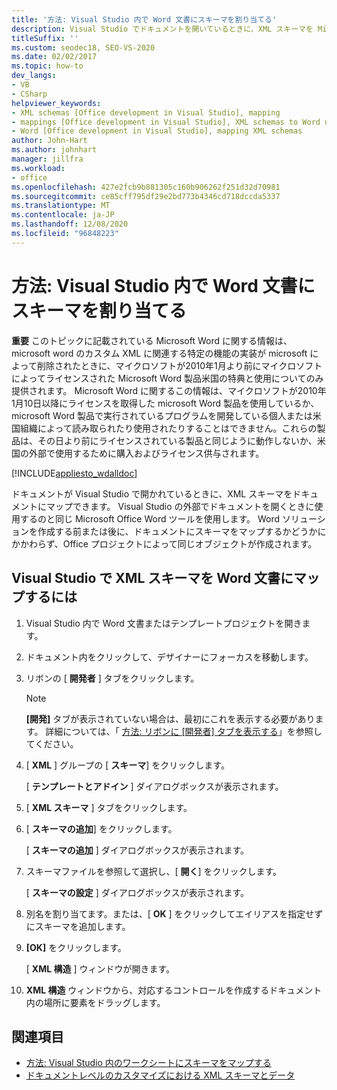 ```yaml
---
title: '方法: Visual Studio 内で Word 文書にスキーマを割り当てる'
description: Visual Studio でドキュメントを開いているときに、XML スキーマを Microsoft Office Word 文書にマップする方法について説明します。
titleSuffix: ''
ms.custom: seodec18, SEO-VS-2020
ms.date: 02/02/2017
ms.topic: how-to
dev_langs:
- VB
- CSharp
helpviewer_keywords:
- XML schemas [Office development in Visual Studio], mapping
- mappings [Office development in Visual Studio], XML schemas to Word documents
- Word [Office development in Visual Studio], mapping XML schemas
author: John-Hart
ms.author: johnhart
manager: jillfra
ms.workload:
- office
ms.openlocfilehash: 427e2fcb9b881305c160b906262f251d32d70981
ms.sourcegitcommit: ce85cff795df29e2bd773b4346cd718dccda5337
ms.translationtype: MT
ms.contentlocale: ja-JP
ms.lasthandoff: 12/08/2020
ms.locfileid: "96848223"
---
```

# <a name="how-to-map-schemas-to-word-documents-inside-visual-studio"></a>方法: Visual Studio 内で Word 文書にスキーマを割り当てる
  **重要** このトピックに記載されている Microsoft Word に関する情報は、microsoft word のカスタム XML に関連する特定の機能の実装が microsoft によって削除されたときに、マイクロソフトが2010年1月より前にマイクロソフトによってライセンスされた Microsoft Word 製品米国の特典と使用についてのみ提供されます。 Microsoft Word に関するこの情報は、マイクロソフトが2010年1月10日以降にライセンスを取得した microsoft Word 製品を使用しているか、microsoft Word 製品で実行されているプログラムを開発している個人または米国組織によって読み取られたり使用されたりすることはできません。これらの製品は、その日より前にライセンスされている製品と同じように動作しないか、米国の外部で使用するために購入およびライセンス供与されます。

 [!INCLUDE[appliesto_wdalldoc](../vsto/includes/appliesto-wdalldoc-md.md)]

 ドキュメントが Visual Studio で開かれているときに、XML スキーマをドキュメントにマップできます。 Visual Studio の外部でドキュメントを開くときに使用するのと同じ Microsoft Office Word ツールを使用します。 Word ソリューションを作成する前または後に、ドキュメントにスキーマをマップするかどうかにかかわらず、Office プロジェクトによって同じオブジェクトが作成されます。

## <a name="to-map-an-xml-schema-to-a-word-document-in-visual-studio"></a>Visual Studio で XML スキーマを Word 文書にマップするには

1. Visual Studio 内で Word 文書またはテンプレートプロジェクトを開きます。

2. ドキュメント内をクリックして、デザイナーにフォーカスを移動します。

3. リボンの [ **開発者** ] タブをクリックします。

    > [!NOTE]
    > **[開発]** タブが表示されていない場合は、最初にこれを表示する必要があります。 詳細については、「 [方法: リボンに [開発者] タブを表示する](../vsto/how-to-show-the-developer-tab-on-the-ribbon.md)」を参照してください。

4. [ **XML** ] グループの [ **スキーマ**] をクリックします。

     [ **テンプレートとアドイン** ] ダイアログボックスが表示されます。

5. [ **XML スキーマ** ] タブをクリックします。

6. [ **スキーマの追加**] をクリックします。

     [ **スキーマの追加** ] ダイアログボックスが表示されます。

7. スキーマファイルを参照して選択し、[ **開く**] をクリックします。

     [ **スキーマの設定** ] ダイアログボックスが表示されます。

8. 別名を割り当てます。または、[ **OK** ] をクリックしてエイリアスを指定せずにスキーマを追加します。

9. **[OK]** をクリックします。

     [ **XML 構造** ] ウィンドウが開きます。

10. **XML 構造** ウィンドウから、対応するコントロールを作成するドキュメント内の場所に要素をドラッグします。

## <a name="see-also"></a>関連項目
- [方法: Visual Studio 内のワークシートにスキーマをマップする](../vsto/how-to-map-schemas-to-worksheets-inside-visual-studio.md)
- [ドキュメントレベルのカスタマイズにおける XML スキーマとデータ](../vsto/xml-schemas-and-data-in-document-level-customizations.md)
